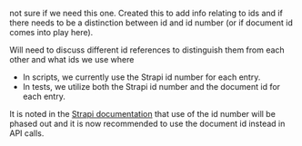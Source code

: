not sure if we need this one. Created this to add info relating to ids and if there needs to be a distinction between id and id number (or if document id comes into play here).

Will need to discuss different id references to distinguish them from each other and what ids we use where

- In scripts, we currently use the Strapi id number for each entry.
- In tests, we utilize both the Strapi id number and the document id for each entry.

It is noted in the [Strapi documentation](https://docs.strapi.io/cms/migration/v4-to-v5/breaking-changes/use-document-id) that use of the id number will be phased out and it is now recommended to use the document id instead in API calls.